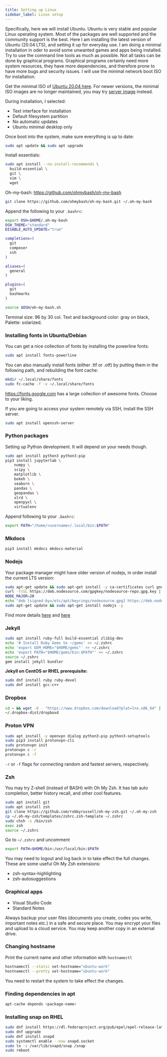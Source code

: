 ```yaml
---
title: Setting up Linux
sidebar_label: Linux setup
---
```


Specifically, here we will install Ubuntu. Ubuntu is very stable and popular
Linux operating system. Most of the packages are well supported and the
community support is the best. Here I am installing the latest version of Ubuntu
(20.04 LTS), and setting it up for everyday use. I am doing a minimal
installation in oder to avoid some unwanted games and apps being installed. Try
to use the command line tools as much as possible. Not all tasks can be done by
graphical programs. Graphical programs certainly need more system resources,
they have more dependencies, and therefore prone to have more bugs and security
issues. I will use the minimal network boot ISO for installation.

Get the minimal ISO of [Ubuntu 20.04 here](
http://archive.ubuntu.com/ubuntu/dists/focal/main/installer-amd64/current/legacy-images/netboot/mini.iso).
For newer versions, the minimal ISO images are no longer maintained, you may try
[server image](https://ubuntu.com/download/server) instead.

During installation, I selected:

- Text interface for installation
- Default filesystem partition
- No automatic updates
- Ubuntu minimal desktop only

Once boot into the system, make sure everything is up to date:
```bash
sudo apt update && sudo apt upgrade
```

Install essentials:
```bash
sudo apt install --no-install-recommends \
  build-essential \
  git \
  vim \
  wget
```

Oh-my-bash: <https://github.com/ohmybash/oh-my-bash>
```bash
git clone https://github.com/ohmybash/oh-my-bash.git ~/.oh-my-bash
```

Append the following to your `.bashrc`:
```bash
export OSH=$HOME/.oh-my-bash
OSH_THEME="standard"
DISABLE_AUTO_UPDATE="true"

completions=(
  git
  composer
  ssh
)

aliases=(
  general
)

plugins=(
  git
  bashmarks
)

source $OSH/oh-my-bash.sh
```

Terminal size: 96 by 30 col. Text and background color: gray on black, Palette:
solarized.

### Installing fonts in Ubuntu/Debian

You can get a nice collection of fonts by installing the powerline fonts:
```bash
sudo apt install fonts-powerline
```

You can also manually install fonts (either .ttf or .otf) by putting them in the
following path, and rebuilding the font cache:
```bash
mkdir ~/.local/share/fonts
sudo fc-cache -f -v ~/.local/share/fonts
```
<https://fonts.google.com> has a large collection of awesome fonts. Choose to
your liking.

If you are going to access your system remotely via SSH, install the SSH server.
```bash
sudo apt install openssh-server
```

### Python packages
Setting up Python development. It will depend on your needs though.
```bash
sudo apt install python3 python3-pip
pip3 install jupyterlab \
    numpy \
    scipy \
    matplotlib \
    bokeh \
    seaborn \
    pandas \
    geopandas \
    xlrd \
    openpyxl \
    virtualenv
```

Append following to your `.bashrc`:
```bash
export PATH="/home/<username>/.local/bin:$PATH"
```

### Mkdocs
```bash
pip3 install mkdocs mkdocs-material
```

### Nodejs
Your package manager might have older version of nodejs, in order install the
current LTS version:
```bash
sudo apt-get update && sudo apt-get install -y ca-certificates curl gnupg
curl -fsSL https://deb.nodesource.com/gpgkey/nodesource-repo.gpg.key | sudo gpg --dearmor -o /etc/apt/keyrings/nodesource.gpg
NODE_MAJOR=20
echo "deb [signed-by=/etc/apt/keyrings/nodesource.gpg] https://deb.nodesource.com/node_$NODE_MAJOR.x nodistro main" | sudo tee /etc/apt/sources.list.d/nodesource.list
sudo apt-get update && sudo apt-get install nodejs -y
```

Find more details [here](https://deb.nodesource.com) and [here](
https://github.com/nodesource/distributions)

### Jekyll
```bash
sudo apt install ruby-full build-essential zlib1g-dev
echo '# Install Ruby Gems to ~/gems' >> ~/.zshrc
echo 'export GEM_HOME="$HOME/gems"' >> ~/.zshrc
echo 'export PATH="$HOME/gems/bin:$PATH"' >> ~/.zshrc
source ~/.zshrc
gem install jekyll bundler
```

**Jekyll on CentOS or RHEL prerequisite:**
```bash
sudo dnf install ruby ruby-devel
sudo dnf install gcc-c++
```

### Dropbox
```bash
cd ~ && wget -O - "https://www.dropbox.com/download?plat=lnx.x86_64" | tar xzf -
~/.dropbox-dist/dropboxd
```

### Proton VPN
```bash
sudo apt install -y openvpn dialog python3-pip python3-setuptools
sudo pip3 install protonvpn-cli
sudo protonvpn init
protonvpn c -r
protonvpn c -f
```
`-r` or `-f` flags for connecting random and fastest servers, respectively.

### Zsh

You may try Z-shell (instead of BASH) with Oh My Zsh. It has tab auto
completion, better history recall, and other cool features.
```bash
sudo apt install git
sudo apt install zsh
git clone https://github.com/robbyrussell/oh-my-zsh.git ~/.oh-my-zsh
cp ~/.oh-my-zsh/templates/zshrc.zsh-template ~/.zshrc
sudo chsh -s /bin/zsh
exec zsh
source ~/.zshrc
```

Go to `~/.zshrc` and uncomment
```bash
export PATH=$HOME/bin:/usr/local/bin:$PATH
```
You may need to logout and log back in to take effect the full changes. These
are some useful Oh My Zsh extensions:

- zsh-syntax-highlighting
- zsh-autosuggestions

### Graphical apps

- Visual Studio Code
- Standard Notes

Always backup your user files (documents you create, codes you write, important
notes etc.) in a safe and secure place. You may encrypt your files and upload to
a cloud service. You may keep another copy in an external drive.

### Changing hostname
Print the current name and other information with `hostnamectl`
```bash
hostnamectl --static set-hostname="ubuntu-work"
hostnamectl --pretty set-hostname="ubuntu-work"
```
You need to restart the system to take effect the changes.

### Finding dependencies in apt
```bash
apt-cache depends <package-name>
```

### Installing snap on RHEL
```bash
sudo dnf install https://dl.fedoraproject.org/pub/epel/epel-release-latest-8.noarch.rpm
sudo dnf upgrade
sudo dnf install snapd
sudo systemctl enable --now snapd.socket
sudo ln -s /var/lib/snapd/snap /snap
sudo reboot
```
